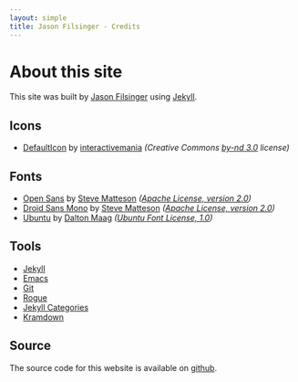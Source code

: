 ```yaml
---
layout: simple
title: Jason Filsinger - Credits
---
```


# About this site

This site was built by [Jason Filsinger](http://filsinger.me) using [Jekyll](https://github.com/mojombo/jekyll).

## Icons

* [DefaultIcon](http://www.defaulticon.com/) by [interactivemania](http://www.interactivemania.com/) _(Creative Commons [by-nd 3.0](http://creativecommons.org/licenses/by-nd/3.0/) license)_

## Fonts

* [Open Sans](http://www.google.com/fonts/specimen/Open+Sans) by [Steve Matteson](http://en.wikipedia.org/wiki/Steve_Matteson) _([Apache License, version 2.0](http://www.apache.org/licenses/LICENSE-2.0.html))_
* [Droid Sans Mono](http://www.google.com/fonts/specimen/Droid+Sans+Mono) by [Steve Matteson](http://en.wikipedia.org/wiki/Steve_Matteson) _([Apache License, version 2.0](http://www.apache.org/licenses/LICENSE-2.0.html))_
* [Ubuntu](http://www.google.com/fonts/specimen/Ubuntu) by [Dalton Maag](http://www.daltonmaag.com/) _([Ubuntu Font License, 1.0](http://font.ubuntu.com/))_

## Tools

* [Jekyll](https://github.com/mojombo/jekyll)
* [Emacs](http://www.gnu.org/software/emacs)
* [Git](http://git-scm.com)
* [Rogue](https://github.com/jneen/rouge)
* [Jekyll Categories](https://github.com/zroger/jekyll-categories)
* [Kramdown](https://kramdown.gettalong.org/)

## Source

The source code for this website is available on [github](https://github.com/filsinger/filsinger.me).
